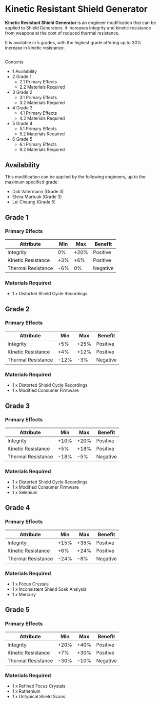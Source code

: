 # Kinetic Resistant Shield Generator
**Kinetic Resistant Shield Generator** is an engineer modification that can be applied to Shield Generators. It increases integrity and kinetic resistance from weapons at the cost of reduced thermal resistance.

It is available in 5 grades, with the highest grade offering up to 30% increase in kinetic resistance.

## 

Contents

- 1 Availability
- 2 Grade 1
    - 2.1 Primary Effects
    - 2.2 Materials Required
- 3 Grade 2
    - 3.1 Primary Effects
    - 3.2 Materials Required
- 4 Grade 3
    - 4.1 Primary Effects
    - 4.2 Materials Required
- 5 Grade 4
    - 5.1 Primary Effects
    - 5.2 Materials Required
- 6 Grade 5
    - 6.1 Primary Effects
    - 6.2 Materials Required

## Availability

This modification can be applied by the following engineers, up to the maximum specified grade:

- Didi Vatermann (Grade 3)
- Elvira Martuuk (Grade 3)
- Lei Cheung (Grade 5)

## Grade 1

### Primary Effects

| Attribute | Min | Max | Benefit |
| --- | --- | --- | --- |
| Integrity | 0% | +20% | Positive |
| Kinetic Resistance | +3% | +6% | Positive |
| Thermal Resistance | -6% | 0% | Negative |

### Materials Required

- 1 x Distorted Shield Cycle Recordings

## Grade 2

### Primary Effects

| Attribute | Min | Max | Benefit |
| --- | --- | --- | --- |
| Integrity | +5% | +25% | Positive |
| Kinetic Resistance | +4% | +12% | Positive |
| Thermal Resistance | -12% | -3% | Negative |

### Materials Required

- 1 x Distorted Shield Cycle Recordings
- 1 x Modified Consumer Firmware

## Grade 3

### Primary Effects

| Attribute | Min | Max | Benefit |
| --- | --- | --- | --- |
| Integrity | +10% | +20% | Positive |
| Kinetic Resistance | +5% | +18% | Positive |
| Thermal Resistance | -18% | -5% | Negative |

### Materials Required

- 1 x Distorted Shield Cycle Recordings
- 1 x Modified Consumer Firmware
- 1 x Selenium

## Grade 4

### Primary Effects

| Attribute | Min | Max | Benefit |
| --- | --- | --- | --- |
| Integrity | +15% | +35% | Positive |
| Kinetic Resistance | +6% | +24% | Positive |
| Thermal Resistance | -24% | -8% | Negative |

### Materials Required

- 1 x Focus Crystals
- 1 x Inconsistent Shield Soak Analysis
- 1 x Mercury

## Grade 5

### Primary Effects

| Attribute | Min | Max | Benefit |
| --- | --- | --- | --- |
| Integrity | +20% | +40% | Positive |
| Kinetic Resistance | +7% | +30% | Positive |
| Thermal Resistance | -30% | -10% | Negative |

### Materials Required

- 1 x Refined Focus Crystals
- 1 x Ruthenium
- 1 x Untypical Shield Scans
